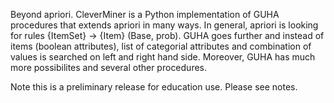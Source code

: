 Beyond apriori. CleverMiner is a Python implementation of GUHA procedures that extends apriori in many ways. In general, apriori is looking for rules {ItemSet} -> {Item} (Base, prob). GUHA goes further and instead of items (boolean attributes), list of categorial attributes and combination of values is searched on left and right hand side. Moreover, GUHA has much more possibilites and several other procedures.

Note this is a preliminary release for education use. Please see notes.

